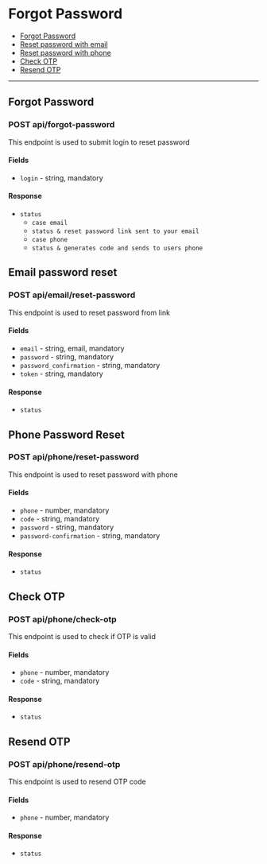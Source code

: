 # Forgot Password

- [Forgot Password](#forgot-password)
- [Reset password with email](#email-reset)
- [Reset password with phone](#phone-reset)
- [Check OTP](#check-otp)
- [Resend OTP](#resend-otp)

---

<a name="forgot-password"></a>

## Forgot Password

### POST api/forgot-password

This endpoint is used to submit login to reset password

#### Fields
* `login` - string, mandatory

#### Response

* `status`
  * `case email`
  * `status & reset password link sent to your email`
  * `case phone`
  * `status & generates code and sends to users phone`


<a name="email-reset"></a>

## Email password reset

### POST api/email/reset-password

This endpoint is used to reset password from link

#### Fields

* `email` - string, email, mandatory
* `password` - string, mandatory
* `password_confirmation` - string, mandatory
* `token` - string, mandatory

#### Response

* `status`

<a name="phone-reset"></a>

## Phone Password Reset

### POST api/phone/reset-password

This endpoint is used to reset password with phone

#### Fields

* `phone` - number, mandatory
* `code` - string, mandatory
* `password` - string, mandatory
* `password-confirmation` - string, mandatory

#### Response

* `status`
  

<a name="check-otp"></a>

## Check OTP

### POST api/phone/check-otp

This endpoint is used to check if OTP is valid

#### Fields

* `phone` - number, mandatory
* `code` - string, mandatory

#### Response

* `status`

<a name="resend-otp"></a>

## Resend OTP

### POST api/phone/resend-otp

This endpoint is used to resend OTP code

#### Fields

* `phone` - number, mandatory

#### Response

* `status`


